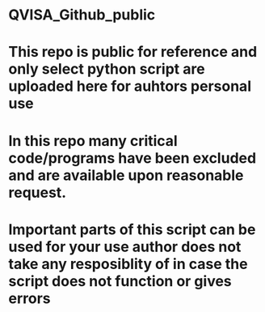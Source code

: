 # QVISA_Github_public
# This repo is public for reference and only select python script are uploaded here for auhtors personal use
# In this repo many critical code/programs have been excluded and are available upon reasonable request. 
# Important parts of this script can be used for your use author does not take any resposiblity of in case the script does not function or gives errors
